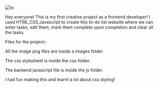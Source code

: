 ![to](https://github.com/user-attachments/assets/ae5dd912-e88a-49b2-b0d9-b2b32488da57)

Hey everyone!
This is my first creative project as a frontend developer!
I used HTML,CSS,Javascript to create this to-do list website where we can enter tasks, edit them, mark them complete upon completion and clear all the tasks.

Files for the project:-


All the image png files are inside a images folder.


The css stylesheet is inside the css folder.


The backend javascript file is inside the js folder.

I had fun making this and learnt a lot about css styling!

